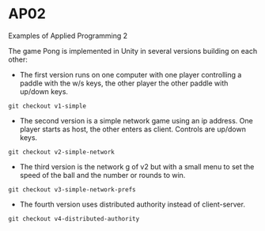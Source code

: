 # AP02
Examples of Applied Programming 2

The game Pong is implemented in Unity in several versions building on each other:

* The first version runs on one computer with one player controlling a paddle with the w/s keys, the other player the other paddle with up/down keys.

`git checkout v1-simple`

* The second version is a simple network game using an ip address. One player starts as host, the other enters as client. Controls are up/down keys.

`git checkout v2-simple-network`

* The third version is the network g of v2 but with a small menu to set the speed of the ball and the number or rounds to win.

`git checkout v3-simple-network-prefs`

* The fourth version uses distributed authority instead of client-server.

`git checkout v4-distributed-authority`


